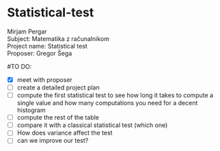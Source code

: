 # Statistical-test
Mirjam Pergar  
Subject: Matematika z računalnikom  
Project name: Statistical test  
Proposer: Gregor Šega  

#TO DO:
- [x] meet with proposer
- [ ] create a detailed project plan
- [ ] compute the first statistical test to see how long it takes to compute a single value and how many computations you need for a decent histogram
- [ ] compute the rest of the table
- [ ] compare it with a classical statistical test (which one)
- [ ] How does variance affect the test
- [ ] can we improve our test?
